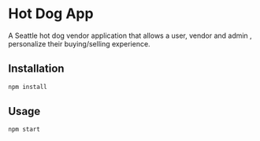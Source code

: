 # Hot Dog App

A Seattle hot dog vendor application that allows a user, vendor and admin , personalize their buying/selling experience.

## Installation
```bash
npm install 
```
## Usage

```
npm start
```
